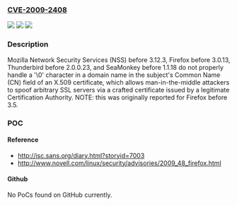 ### [CVE-2009-2408](https://cve.mitre.org/cgi-bin/cvename.cgi?name=CVE-2009-2408)
![](https://img.shields.io/static/v1?label=Product&message=n%2Fa&color=blue)
![](https://img.shields.io/static/v1?label=Version&message=%3D%20n%2Fa%20&color=brighgreen)
![](https://img.shields.io/static/v1?label=Vulnerability&message=n%2Fa&color=brighgreen)

### Description

Mozilla Network Security Services (NSS) before 3.12.3, Firefox before 3.0.13, Thunderbird before 2.0.0.23, and SeaMonkey before 1.1.18 do not properly handle a '\0' character in a domain name in the subject's Common Name (CN) field of an X.509 certificate, which allows man-in-the-middle attackers to spoof arbitrary SSL servers via a crafted certificate issued by a legitimate Certification Authority. NOTE: this was originally reported for Firefox before 3.5.

### POC

#### Reference
- http://isc.sans.org/diary.html?storyid=7003
- http://www.novell.com/linux/security/advisories/2009_48_firefox.html

#### Github
No PoCs found on GitHub currently.

